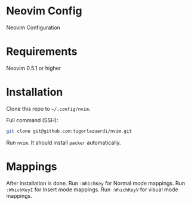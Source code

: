 # Neovim Config

Neovim Configuration

# Requirements

Neovim 0.5.1 or higher

# Installation

Clone this repo to `~/.config/nvim`.

Full command (SSH):

```sh
git clone git@github.com:tigorlazuardi/nvim.git
```

Run `nvim`. It should install `packer` automatically.

# Mappings

After installation is done. Run `:WhichKey` for Normal mode mappings. Run `:WhichKeyI` for Insert mode mappings. Run `:WhichKeyV` for visual mode mappings.
